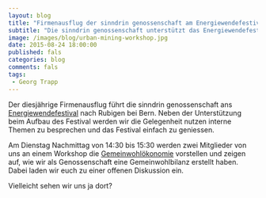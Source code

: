 ```yaml
---
layout: blog
title: "Firmenausflug der sinndrin genossenschaft am Energiewendefestival mit Gemeinwohlökonomie Workshop"
subtitle: "Die sinndrin genossenschaft unterstützt das Energiewendefestival und gibt einen Workshop zum Thema Gemeinwohlbilanz"
image: /images/blog/urban-mining-workshop.jpg
date: 2015-08-24 18:00:00
published: fals
categories: blog
comments: fals
tags:
 - Georg Trapp
---
```

Der diesjährige Firmenausflug führt die sinndrin genossenschaft ans [Energiewendefestival][ewf] nach Rubigen bei Bern. Neben der Unterstützung beim Aufbau des Festival werden wir die Gelegenheit nutzen interne Themen zu besprechen und das Festival einfach zu geniessen.

Am Dienstag Nachmittag von 14:30 bis 15:30 werden zwei Mitglieder von uns an einem Workshop die [Gemeinwohlökonomie][gwoe] vorstellen und zeigen auf, wie wir als Genossenschaft eine Gemeinwohlbilanz erstellt haben. Dabei laden wir euch zu einer offenen
Diskussion ein.

Vielleicht sehen wir uns ja dort?

[ewf]: http://www.energiewendefestival.ch/
[gwoe]: https://www.ecogood.org/
